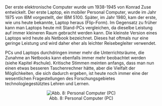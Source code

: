 <!-- filename: 11_PC_Laptop_und_Netbook.md -->
<!-- title: PC, Laptop und Netbook -->

Der erste elektronische Computer wurde um 1938-1945 von Konrad Zuse entwickelt. Der erste Laptop, ein mobiler Personal Computer, wurde im Jahr 1975 von IBM vorgestellt, der IBM 5100. Später, im Jahr 1980, kam der erste, wie uns heute bekannte, Laptop heraus (Flip-Form). Im Gegensatz zu früher kann man Laptops heute mit Stand-PCs vergleichen, da dieselbe Leistung auf immer kleineren Raum gebracht werden kann. Die kleinste Version eines Laptops wird heute als Netbook bezeichnet. Dieses hat oftmals nur eine geringe Leistung und wird daher eher als leichter Reisebegleiter verwendet.

PCs und Laptops durchdringen immer mehr die Unterrichtsräume, die Zunahme an Netbooks kann ebenfalls immer mehr beobachtet werden (siehe Kapitel #schule). Kritische Stimmen meinten anfangs, dass man nun einen etwas besseren Taschenrechner hätte, aber die Vielfalt der Möglichkeiten, die sich dadurch ergeben, ist heute noch immer eine der wesentlichen Fragestellungen des Forschungsgebietes technologiegestütztes Lehren und Lernen.

<center><figure>
  <img src="https://raw.githubusercontent.com/ed-tech-at/L3T/refs/heads/main/03_Von_der_Kreidetafel_zum_Tablet/img/08_Personal_Computer_PC.jpg" alt="Abb. 8: Personal Computer (PC)">
  <figcaption>Abb. 8: Personal Computer (PC)</figcaption>
</figure></center>

